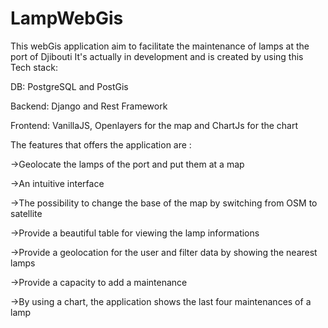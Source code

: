 # LampWebGis
This webGis application aim to facilitate the maintenance of lamps at the port of Djibouti
It's actually in development and is created by using this Tech stack:

DB: PostgreSQL and PostGis 

Backend: Django and Rest Framework

Frontend: VanillaJS, Openlayers for the map and ChartJs for the chart

The features that offers the application are : 

->Geolocate the lamps of the port and put them at a map

->An intuitive interface 

->The possibility to change the base of the map by switching from OSM to satellite

->Provide a beautiful table for viewing the lamp informations

->Provide a geolocation for the user and filter data by showing the nearest lamps 

->Provide a capacity to add a maintenance 

->By using a chart, the application shows the last four maintenances of a lamp

